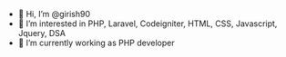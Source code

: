 - 👋 Hi, I’m @girish90
- 👀 I’m interested in PHP, Laravel, Codeigniter, HTML, CSS, Javascript, Jquery, DSA
- 🌱 I’m currently working as PHP developer

<!---
girish90/girish90 is a ✨ special ✨ repository because its `README.md` (this file) appears on your GitHub profile.
You can click the Preview link to take a look at your changes.
--->
